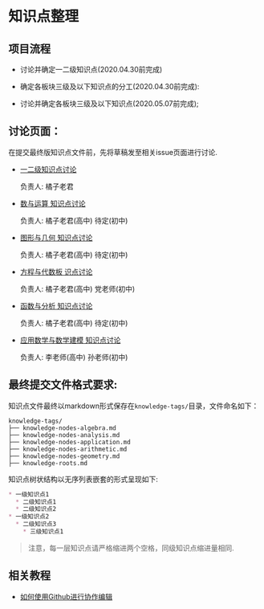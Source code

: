 # 知识点整理

## 项目流程

* 讨论并确定一二级知识点(2020.04.30前完成)

* 确定各板块三级及以下知识点的分工(2020.04.30前完成):

* 讨论并确定各板块三级及以下知识点(2020.05.07前完成);

## 讨论页面：

在提交最终版知识点文件前，先将草稿发至相关issue页面进行讨论.

* [一二级知识点讨论](https://github.com/mathedu4all/mathcrowd-community/issues/3)

    负责人: 橘子老君

* [数与运算 知识点讨论](https://github.com/mathedu4all/mathcrowd-community/issues/9)

    负责人: 橘子老君(高中) 待定(初中)
    
* [图形与几何 知识点讨论](https://github.com/mathedu4all/mathcrowd-community/issues/8)

    负责人: 橘子老君(高中) 待定(初中)

* [方程与代数板 识点讨论](https://github.com/mathedu4all/mathcrowd-community/issues/6)

    负责人: 橘子老君(高中) 党老师(初中)

* [函数与分析 知识点讨论](https://github.com/mathedu4all/mathcrowd-community/issues/5)

    负责人: 橘子老君(高中) 待定(初中)

* [应用数学与数学建模 知识点讨论](https://github.com/mathedu4all/mathcrowd-community/issues/7)

    负责人: 李老师(高中) 孙老师(初中)

## 最终提交文件格式要求:

知识点文件最终以markdown形式保存在``knowledge-tags/``目录，文件命名如下：

```
knowledge-tags/
├── knowledge-nodes-algebra.md
├── knowledge-nodes-analysis.md
├── knowledge-nodes-application.md
├── knowledge-nodes-arithmetic.md
├── knowledge-nodes-geometry.md
├── knowledge-roots.md
```

知识点树状结构以无序列表嵌套的形式呈现如下:

```markdown
* 一级知识点1
  * 二级知识点1
  * 二级知识点2
* 一级知识点2
  * 二级知识点3
    * 三级知识点1
```

> 注意，每一层知识点请严格缩进两个空格，同级知识点缩进量相同.

## 相关教程

* [如何使用Github进行协作编辑](http://docs.mathcrowd.cn/howtos/how_to_use_github.html)
